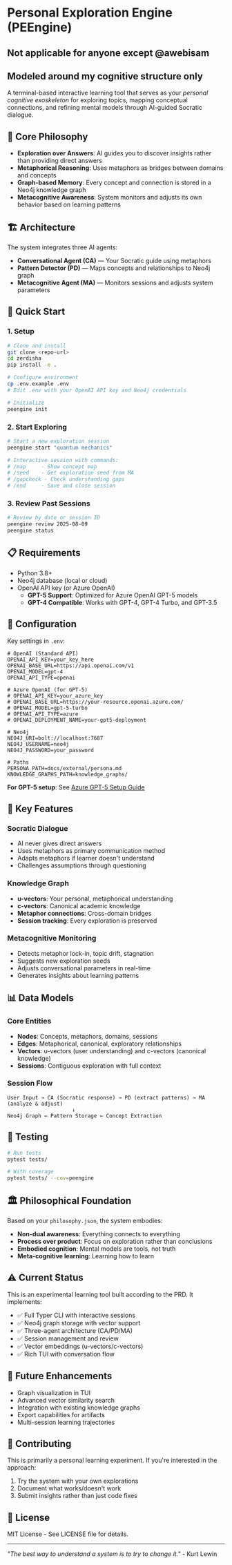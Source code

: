 # Personal Exploration Engine (PEEngine)

## Not applicable for anyone except @awebisam
## Modeled around my cognitive structure only

A terminal-based interactive learning tool that serves as your *personal cognitive exoskeleton* for exploring topics, mapping conceptual connections, and refining mental models through AI-guided Socratic dialogue.

## 🧠 Core Philosophy

- **Exploration over Answers**: AI guides you to discover insights rather than providing direct answers
- **Metaphorical Reasoning**: Uses metaphors as bridges between domains and concepts
- **Graph-based Memory**: Every concept and connection is stored in a Neo4j knowledge graph
- **Metacognitive Awareness**: System monitors and adjusts its own behavior based on learning patterns

## 🏗️ Architecture

The system integrates three AI agents:

- **Conversational Agent (CA)** — Your Socratic guide using metaphors
- **Pattern Detector (PD)** — Maps concepts and relationships to Neo4j graph
- **Metacognitive Agent (MA)** — Monitors sessions and adjusts system parameters

## 🚀 Quick Start

### 1. Setup

```bash
# Clone and install
git clone <repo-url>
cd zerdisha
pip install -e .

# Configure environment
cp .env.example .env
# Edit .env with your OpenAI API key and Neo4j credentials

# Initialize
peengine init
```

### 2. Start Exploring

```bash
# Start a new exploration session
peengine start "quantum mechanics"

# Interactive session with commands:
# /map     - Show concept map
# /seed    - Get exploration seed from MA
# /gapcheck - Check understanding gaps
# /end     - Save and close session
```

### 3. Review Past Sessions

```bash
# Review by date or session ID
peengine review 2025-08-09
peengine status
```

## 📋 Requirements

- Python 3.8+
- Neo4j database (local or cloud)
- OpenAI API key (or Azure OpenAI)
  - **GPT-5 Support**: Optimized for Azure OpenAI GPT-5 models
  - **GPT-4 Compatible**: Works with GPT-4, GPT-4 Turbo, and GPT-3.5

## 🔧 Configuration

Key settings in `.env`:

```env
# OpenAI (Standard API)
OPENAI_API_KEY=your_key_here
OPENAI_BASE_URL=https://api.openai.com/v1
OPENAI_MODEL=gpt-4
OPENAI_API_TYPE=openai

# Azure OpenAI (for GPT-5)
# OPENAI_API_KEY=your_azure_key
# OPENAI_BASE_URL=https://your-resource.openai.azure.com/
# OPENAI_MODEL=gpt-5-turbo
# OPENAI_API_TYPE=azure
# OPENAI_DEPLOYMENT_NAME=your-gpt5-deployment

# Neo4j
NEO4J_URI=bolt://localhost:7687
NEO4J_USERNAME=neo4j
NEO4J_PASSWORD=your_password

# Paths
PERSONA_PATH=docs/external/persona.md
KNOWLEDGE_GRAPHS_PATH=knowledge_graphs/
```

**For GPT-5 setup**: See [Azure GPT-5 Setup Guide](docs/AZURE_GPT5_SETUP.md)

## 🎯 Key Features

### Socratic Dialogue
- AI never gives direct answers
- Uses metaphors as primary communication method
- Adapts metaphors if learner doesn't understand
- Challenges assumptions through questioning

### Knowledge Graph
- **u-vectors**: Your personal, metaphorical understanding
- **c-vectors**: Canonical academic knowledge
- **Metaphor connections**: Cross-domain bridges
- **Session tracking**: Every exploration is preserved

### Metacognitive Monitoring
- Detects metaphor lock-in, topic drift, stagnation
- Suggests new exploration seeds
- Adjusts conversational parameters in real-time
- Generates insights about learning patterns

## 📊 Data Models

### Core Entities
- **Nodes**: Concepts, metaphors, domains, sessions
- **Edges**: Metaphorical, canonical, exploratory relationships
- **Vectors**: u-vectors (user understanding) and c-vectors (canonical knowledge)
- **Sessions**: Contiguous exploration with full context

### Session Flow
```
User Input → CA (Socratic response) → PD (extract patterns) → MA (analyze & adjust)
                     ↓
Neo4j Graph ← Pattern Storage ← Concept Extraction
```

## 🧪 Testing

```bash
# Run tests
pytest tests/

# With coverage
pytest tests/ --cov=peengine
```

## 🏛️ Philosophical Foundation

Based on your `philosophy.json`, the system embodies:

- **Non-dual awareness**: Everything connects to everything
- **Process over product**: Focus on exploration rather than conclusions  
- **Embodied cognition**: Mental models are tools, not truth
- **Meta-cognitive learning**: Learning how to learn

## ⚠️ Current Status

This is an experimental learning tool built according to the PRD. It implements:

- ✅ Full Typer CLI with interactive sessions
- ✅ Neo4j graph storage with vector support
- ✅ Three-agent architecture (CA/PD/MA)
- ✅ Session management and review
- ✅ Vector embeddings (u-vectors/c-vectors)
- ✅ Rich TUI with conversation flow

## 🔮 Future Enhancements

- Graph visualization in TUI
- Advanced vector similarity search
- Integration with existing knowledge graphs
- Export capabilities for artifacts
- Multi-session learning trajectories

## 🤝 Contributing

This is primarily a personal learning experiment. If you're interested in the approach:

1. Try the system with your own explorations
2. Document what works/doesn't work
3. Submit insights rather than just code fixes

## 📄 License

MIT License - See LICENSE file for details.

---

*"The best way to understand a system is to try to change it."* - Kurt Lewin